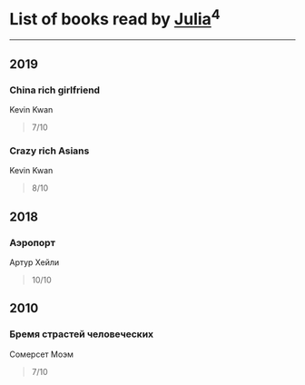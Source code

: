 # List of books read by [Julia](https://www.facebook.com/profile.php?id=3605959179435376)<sup>4</sup>
---

## 2019

### China rich girlfriend
Kevin Kwan
> 7/10


### Crazy rich Asians
Kevin Kwan
> 8/10



## 2018

### Аэропорт
Артур Хейли
> 10/10



## 2010

### Бремя страстей человеческих
Сомерсет Моэм
> 7/10



